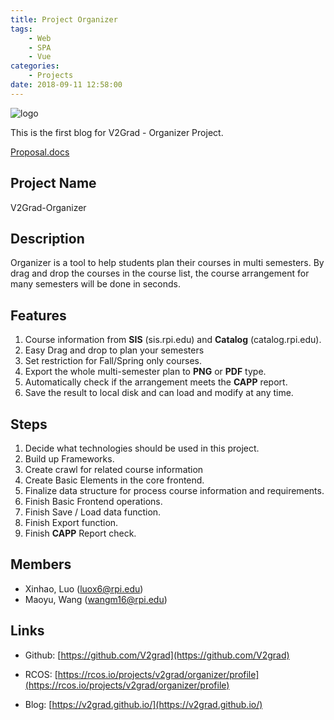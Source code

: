```yaml
---
title: Project Organizer
tags: 
    - Web 
    - SPA
    - Vue
categories:
    - Projects
date: 2018-09-11 12:58:00
---
```


![logo](/images/proposal/LogoWithName.jpg)

This is the first blog for V2Grad - Organizer Project.

[Proposal.docs](/files/proposal/Proposal.docx)

[](#Project-Name "Project Name")Project Name
--------------------------------------------

V2Grad-Organizer

[](#Description "Description")Description
-----------------------------------------

Organizer is a tool to help students plan their courses in multi semesters. By drag and drop the courses in the course list, the course arrangement for many semesters will be done in seconds.

[](#Features "Features")Features
--------------------------------

1.  Course information from **SIS** (sis.rpi.edu) and **Catalog** (catalog.rpi.edu).
2.  Easy Drag and drop to plan your semesters
3.  Set restriction for Fall/Spring only courses.
4.  Export the whole multi-semester plan to **PNG** or **PDF** type.
5.  Automatically check if the arrangement meets the **CAPP** report.
6.  Save the result to local disk and can load and modify at any time.

[](#Steps "Steps")Steps
-----------------------

1.  Decide what technologies should be used in this project.
2.  Build up Frameworks.
3.  Create crawl for related course information
4.  Create Basic Elements in the core frontend.
5.  Finalize data structure for process course information and requirements.
6.  Finish Basic Frontend operations.
7.  Finish Save / Load data function.
8.  Finish Export function.
9.  Finish **CAPP** Report check.

[](#Members "Members")Members
-----------------------------

*   Xinhao, Luo ([luox6@rpi.edu](mailto:luox6@rpi.edu))
*   Maoyu, Wang ([wangm16@rpi.edu](mailto:wangm16@rpi.edu))

[](#Links "Links")Links
-----------------------

*   Github: [https://github.com/V2grad](https://github.com/V2grad)
    
*   RCOS: [https://rcos.io/projects/v2grad/organizer/profile](https://rcos.io/projects/v2grad/organizer/profile)
    
*   Blog: [https://v2grad.github.io/](https://v2grad.github.io/)


